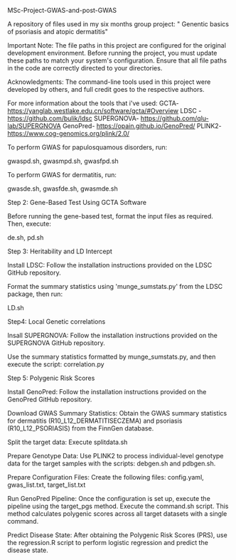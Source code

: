 MSc-Project-GWAS-and-post-GWAS

A repository of files used in my six months group project: " Genentic basics of psoriasis and atopic dermatitis"

Important Note: The file paths in this project are configured for the original development environment. Before running the project, you must update these paths to match your system's configuration. Ensure that all file paths in the code are correctly directed to your directories.

Acknowledgments: The command-line tools used in this project were developed by others, and full credit goes to the respective authors.

For more information about the tools that i've used: 
GCTA- https://yanglab.westlake.edu.cn/software/gcta/#Overview 
LDSC - https://github.com/bulik/ldsc
SUPERGNOVA- https://github.com/qlu-lab/SUPERGNOVA
GenoPred- https://opain.github.io/GenoPred/
PLINK2- https://www.cog-genomics.org/plink/2.0/ 

To perform GWAS for papulosquamous disorders, run:

gwaspd.sh, gwasmpd.sh, gwasfpd.sh

To perform GWAS for dermatitis, run:

gwasde.sh, gwasfde.sh, gwasmde.sh

Step 2: Gene-Based Test Using GCTA Software

Before running the gene-based test, format the input files as required. Then, execute:

de.sh, pd.sh

Step 3: Heritability and LD Intercept

Install LDSC: Follow the installation instructions provided on the LDSC GitHub repository.

Format the summary statistics using 'munge_sumstats.py' from the LDSC package, then run:

LD.sh

Step4: Local Genetic correlations 

Insall SUPERGNOVA: Follow the installation instructions provided on the SUPERGNOVA GitHub repository.

Use the summary statistics formatted by munge_sumstats.py, and then execute the script: correlation.py

Step 5: Polygenic Risk Scores

Install GenoPred: Follow the installation instructions provided on the GenoPred GitHub repository.

Download GWAS Summary Statistics: Obtain the GWAS summary statistics for dermatitis (R10_L12_DERMATITISECZEMA) and psoriasis (R10_L12_PSORIASIS) from the FinnGen database.

Split the target data: Execute splitdata.sh

Prepare Genotype Data: Use PLINK2 to process individual-level genotype data for the target samples with the scripts: debgen.sh and pdbgen.sh.

Prepare Configuration Files: Create the following files: config.yaml, gwas_list.txt, target_list.txt

Run GenoPred Pipeline: Once the configuration is set up, execute the pipeline using the target_pgs method. Execute the command.sh script. This method calculates polygenic scores across all target datasets with a single command. 

Predict Disease State: After obtaining the Polygenic Risk Scores (PRS), use the regression.R script to perform logistic regression and predict the disease state.







